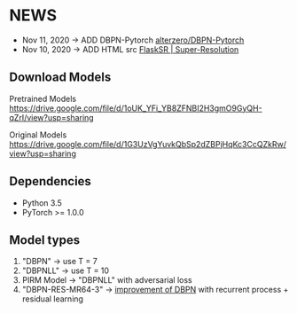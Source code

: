 # NEWS
* Nov 11, 2020 -> ADD DBPN-Pytorch [alterzero/DBPN-Pytorch](https://github.com/alterzero/DBPN-Pytorch)
* Nov 10, 2020 -> ADD HTML src [FlaskSR | Super-Resolution](http://13.209.19.207:5000/) 

## Download Models
Pretrained Models
https://drive.google.com/file/d/1oUK_YFi_YB8ZFNBI2H3gmO9GyQH-qZrI/view?usp=sharing

Original Models
https://drive.google.com/file/d/1G3UzVgYuvkQbSp2dZBPjHqKc3CcQZkRw/view?usp=sharing

## Dependencies
* Python 3.5
* PyTorch >= 1.0.0

## Model types
1. "DBPN" -> use T = 7
2. "DBPNLL" -> use T = 10
3. PIRM Model -> "DBPNLL" with adversarial loss
4. "DBPN-RES-MR64-3" -> [improvement of DBPN](https://arxiv.org/abs/1904.05677) with recurrent process + residual learning
